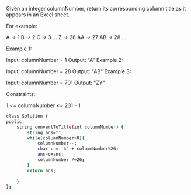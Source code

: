  
Given an integer columnNumber, return its corresponding column title as it appears in an Excel sheet.

For example:

A -> 1
B -> 2
C -> 3
...
Z -> 26
AA -> 27
AB -> 28 
...
 

Example 1:

Input: columnNumber = 1
Output: "A"
Example 2:

Input: columnNumber = 28
Output: "AB"
Example 3:

Input: columnNumber = 701
Output: "ZY"
 

Constraints:

1 <= columnNumber <= 231 - 1
```bash
class Solution {
public:
    string convertToTitle(int columnNumber) {
        string ans="";
        while(columnNumber>0){
            columnNumber--;
            char c = 'A' + columnNumber%26;
            ans=c+ans;
            columnNumber /=26;
        }
        return ans;
        
    }
};
